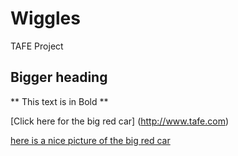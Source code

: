 # Wiggles
TAFE Project

## Bigger heading

** This text is in Bold **

[Click here for the big red car] (http://www.tafe.com)

[here is a nice picture of the big red car](www.youtube.com)
